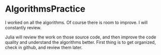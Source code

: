 # AlgorithmsPractice
I worked on all the algorithms. Of course there is room to improve. I will constantly review.

Julia will review the work on those source code, and then improve the code quality and understand the algorithms better. 
First thing is to get organized, check in github, and review them later. 
